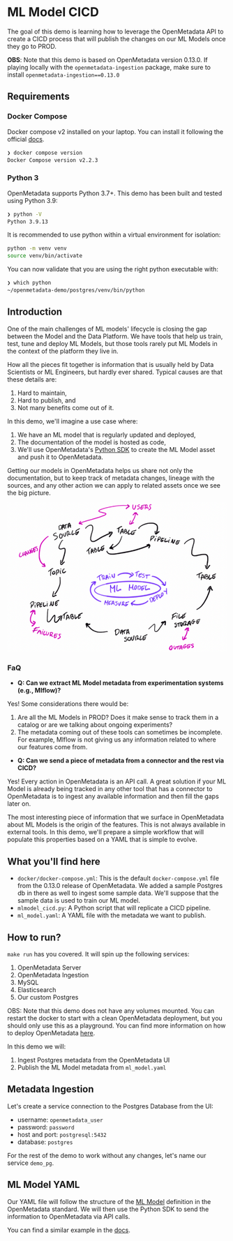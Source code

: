 # ML Model CICD

The goal of this demo is learning how to leverage the OpenMetadata API to create a CICD process
that will publish the changes on our ML Models once they go to PROD.

**OBS**: Note that this demo is based on OpenMetadata version 0.13.0. If playing locally with the `openmetadata-ingestion`
package, make sure to install `openmetadata-ingestion==0.13.0`

## Requirements

### Docker Compose

Docker compose v2 installed on your laptop. You can install it following the official [docs](https://docs.docker.com/compose/install/).

```bash
❯ docker compose version
Docker Compose version v2.2.3
```

### Python 3

OpenMetadata supports Python 3.7+. This demo has been built and tested using Python 3.9:

```bash
❯ python -V
Python 3.9.13
```

It is recommended to use python within a virtual environment for isolation:

```bash
python -m venv venv
source venv/bin/activate
```

You can now validate that you are using the right python executable with:

```bash
❯ which python
~/openmetadata-demo/postgres/venv/bin/python
```

## Introduction

One of the main challenges of ML models' lifecycle is closing the gap between the Model and the Data Platform. We have
tools that help us train, test, tune and deploy ML Models, but those tools rarely put ML Models in the context
of the platform they live in.

How all the pieces fit together is information that is usually held by Data Scientists or ML Engineers, but hardly ever
shared. Typical causes are that these details are:

1. Hard to maintain,
2. Hard to publish, and
3. Not many benefits come out of it.

In this demo, we'll imagine a use case where:

1. We have an ML model that is regularly updated and deployed,
2. The documentation of the model is hosted as code,
3. We'll use OpenMetadata's [Python SDK](https://docs.open-metadata.org/sdk/python) to create the ML Model asset and push it to OpenMetadata.

Getting our models in OpenMetadata helps us share not only the documentation, but to keep track of metadata changes,
lineage with the sources, and any other action we can apply to related assets once we see the big picture.

![img.png](resources/context.png)

### FaQ

- **Q: Can we extract ML Model metadata from experimentation systems (e.g., Mlflow)?**

Yes! Some considerations there would be:
1. Are all the ML Models in PROD? Does it make sense to track them in a catalog or are we talking about ongoing experiments?
2. The metadata coming out of these tools can sometimes be incomplete. For example, Mlflow is not giving us any information
    related to where our features come from.

- **Q: Can we send a piece of metadata from a connector and the rest via CICD?**

Yes! Every action in OpenMetadata is an API call. A great solution if your ML Model is already being tracked in
any other tool that has a connector to OpenMetadata is to ingest any available information and then fill the gaps
later on.

The most interesting piece of information that we surface in OpenMetadata about ML Models is the origin of the features.
This is not always available in external tools. In this demo, we'll prepare a simple workflow that will populate
this properties based on a YAML that is simple to evolve.

## What you'll find here

- `docker/docker-compose.yml`: This is the default `docker-compose.yml` file from the 0.13.0 release of OpenMetadata. We added
  a sample Postgres db in there as well to ingest some sample data. We'll suppose that the sample data is used to train
  our ML model.
- `mlmodel_cicd.py`: A Python script that will replicate a CICD pipeline.
- `ml_model.yaml`: A YAML file with the metadata we want to publish.

## How to run?

`make run` has you covered. It will spin up the following services:

1. OpenMetadata Server
2. OpenMetadata Ingestion
3. MySQL
4. Elasticsearch
5. Our custom Postgres

OBS: Note that this demo does not have any volumes mounted. You can restart the docker to start with a clean
OpenMetadata deployment, but you should only use this as a playground. You can find more information on
how to deploy OpenMetadata [here](https://docs.open-metadata.org/deployment).

In this demo we will:

1. Ingest Postgres metadata from the OpenMetadata UI
2. Publish the ML Model metadata from `ml_model.yaml`

## Metadata Ingestion

Let's create a service connection to the Postgres Database from the UI:
- username: `openmetadata_user`
- password: `password`
- host and port: `postgresql:5432`
- database: `postgres`

For the rest of the demo to work without any changes, let's name our service `demo_pg`.

## ML Model YAML

Our YAML file will follow the structure of the [ML Model](https://docs.open-metadata.org/main-concepts/metadata-standard/schemas/entity/data/mlmodel) definition
in the OpenMetadata standard. We will then use the Python SDK to send the information to OpenMetadata via API calls.

You can find a similar example in the [docs](https://docs.open-metadata.org/sdk/python/entities/ml-model).


